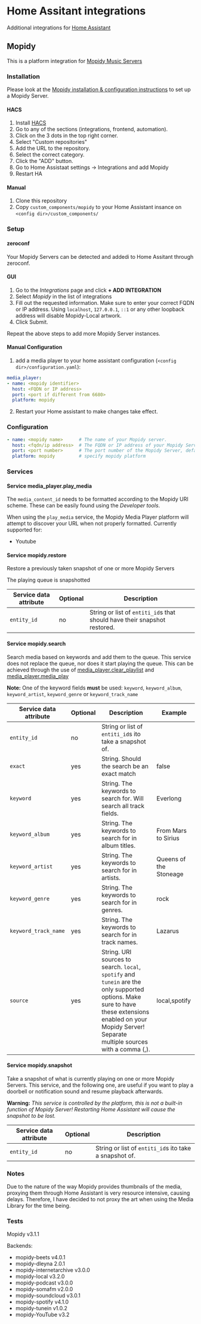 # Home Assitant integrations
Additional integrations for [Home Assistant](https://www.home-assistant.io/)

## Mopidy
This is a platform integration for [Mopidy Music Servers](https://mopidy.com/)

### Installation
Please look at the [Mopidy installation & configuration instructions](https://docs.mopidy.com/en/latest/installation/) to set up a Mopidy Server.

#### HACS
1. Install [HACS](https://hacs.xyz)
1. Go to any of the sections (integrations, frontend, automation).
1. Click on the 3 dots in the top right corner.
1. Select "Custom repositories"
1. Add the URL to the repository.
1. Select the correct category.
1. Click the "ADD" button.
1. Go to Home Assistaat settings -> Integrations and add Mopidy
1. Restart HA

#### Manual
1. Clone this repository
2. Copy `custom_components/mopidy` to your Home Assistant insance on `<config dir>/custom_components/`

### Setup
#### zeroconf
Your Mopidy Servers can be detected and addedi to Home Assitant through zeroconf.

#### GUI
1. Go to the *Integrations* page and click **+ ADD INTEGRATION**
1. Select *Mopidy* in the list of integrations
1. Fill out the requested information. Make sure to enter your correct FQDN or IP address. Using `localhost`, `127.0.0.1`, `::1` or any other loopback address will disable Mopidy-Local artwork.
1. Click Submit.

Repeat the above steps to add more Mopidy Server instances.

#### Manual Configuration
1. add a media player to your home assistant configuration (`<config dir>/configuration.yaml`):

```yaml
media_player:
- name: <mopidy identifier>
  host: <FQDN or IP address>
  port: <port if different from 6680>
  platform: mopidy
```
2. Restart your Home assistant to make changes take effect.

### Configuration

```yaml
- name: <mopidy name>      # The name of your Mopidy server.
  host: <fqdn/ip address>  # The FQDN or IP address of your Mopidy Server, do not use ::1, localhost or 127.0.0.1
  port: <port number>      # The port number of the Mopidy Server, default: 6680
  platform: mopidy         # specify mopidy platform
```

### Services
#### Service media_player.play_media
The `media_content_id` needs to be formatted according to the Mopidy URI scheme. These can be easily found using the *Developer tools*.

When using the `play_media` service, the Mopidy Media Player platform will attempt to discover your URL when not properly formatted.
Currently supported for:
- Youtube

#### Service mopidy.restore
Restore a previously taken snapshot of one or more Mopidy Servers

The playing queue is snapshotted

|Service data attribute|Optional|Description|
|-|-|-|
|`entity_id`|no|String or list of `entiti_id`s that should have their snapshot restored.|

#### Service mopidy.search
Search media based on keywords and add them to the queue. This service does not replace the queue, nor does it start playing the queue. This can be achieved through the use of [media_player.clear_playlist](https://www.home-assistant.io/integrations/media_player/) and [media_player.media_play](https://www.home-assistant.io/integrations/media_player/)

**Note:** One of the keyword fields **must** be used: `keyword`, `keyword_album`, `keyword_artist`, `keyword_genre` or `keyword_track_name`

|Service data attribute|Optional|Description|Example|
|-|-|-|-|
|`entity_id`|no|String or list of `entiti_id`s ito take a snapshot of.| |
|`exact`|yes|String. Should the search be an exact match|false|
|`keyword`|yes|String. The keywords to search for. Will search all track fields.|Everlong|
|`keyword_album`|yes|String. The keywords to search for in album titles.|From Mars to Sirius|
|`keyword_artist`|yes|String. The keywords to search for in artists.|Queens of the Stoneage|
|`keyword_genre`|yes|String. The keywords to search for in genres.|rock|
|`keyword_track_name`|yes|String. The keywords to search for in track names.|Lazarus|
|`source`|yes|String. URI sources to search. `local`, `spotify` and `tunein` are the only supported options. Make sure to have these extensions enabled on your Mopidy Server! Separate multiple sources with a comma (,).|local,spotify|

#### Service mopidy.snapshot
Take a snapshot of what is currently playing on one or more Mopidy Servers. This service, and the following one, are useful if you want to play a doorbell or notification sound and resume playback afterwards.

**Warning:** *This service is controlled by the platform, this is not a built-in function of Mopidy Server! Restarting Home Assistant will cause the snapshot to be lost.*

|Service data attribute|Optional|Description|
|-|-|-|
|`entity_id`|no|String or list of `entiti_id`s ito take a snapshot of.|


### Notes
Due to the nature of the way Mopidy provides thumbnails of the media,
proxying them through Home Assistant is very resource intensive, 
causing delays. Therefore, I have decided to not proxy the art when
using the Media Library for the time being.

### Tests
Mopidy v3.1.1

Backends:
- mopidy-beets v4.0.1
- mopidy-dleyna 2.0.1
- mopidy-internetarchive v3.0.0
- mopidy-local v3.2.0
- mopidy-podcast v3.0.0
- mopidy-somafm v2.0.0
- mopidy-soundcloud v3.0.1
- mopidy-spotify v4.1.0
- mopidy-tunein v1.0.2
- mopidy-YouTube v3.2

